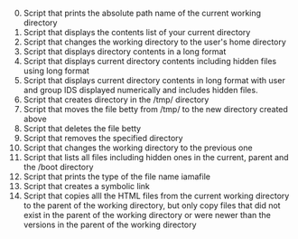 0. Script that prints the absolute path name of the current working directory
1. Script that displays the contents list of your current directory
2. Script that changes the working directory to the user's home directory
3. Script that displays directory contents in a long format
4. Script that displays current directory contents including hidden files using long format
5. Script that displays current directory contents in long format with user and group IDS displayed numerically and includes hidden files.
6. Script that creates directory in the /tmp/ directory
7. Script that moves the file betty from /tmp/ to the new directory created above
8. Script that deletes the file betty
9. Script that removes the specified directory
10. Script that changes the working directory to the previous one
11. Script that lists all files including hidden ones in the current, parent and the /boot directory
12. Script that prints the type of the file name iamafile
13. Script that creates a symbolic link
14. Script that copies alll the HTML files from the current working directory to the parent of the working directory, but only copy files that did not exist in the parent of the working directory or were newer than the versions in the parent of the working directory

